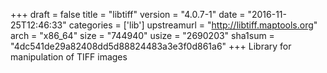 +++
draft = false
title = "libtiff"
version = "4.0.7-1"
date = "2016-11-25T12:46:33"
categories = ['lib']
upstreamurl = "http://libtiff.maptools.org"
arch = "x86_64"
size = "744940"
usize = "2690203"
sha1sum = "4dc541de29a82408dd5d88824483a3e3f0d861a6"
+++
Library for manipulation of TIFF images
